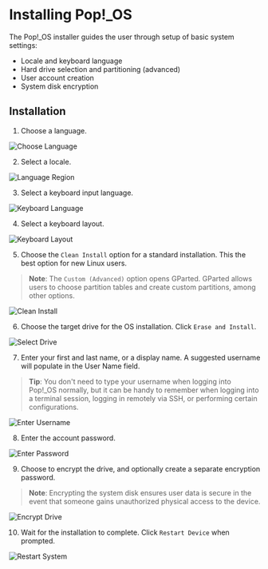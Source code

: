 # Installing Pop!_OS

The Pop!_OS installer guides the user through setup of basic system settings:

- Locale and keyboard language
- Hard drive selection and partitioning (advanced)
- User account creation
- System disk encryption

## Installation

1. Choose a language.

![Choose Language](images/installation/choose-language.png)

2. Select a locale.

![Language Region](images/installation/language-region.png)

3. Select a keyboard input language.

![Keyboard Language](images/installation/keyboard-language.png)

4. Select a keyboard layout.

![Keyboard Layout](images/installation/keyboard-language2.png)

5. Choose the `Clean Install` option for a standard installation. This the best option for new Linux users. 

>**Note**: The `Custom (Advanced)` option opens GParted. GParted allows users to choose partition tables and create custom partitions, among other options.  <!-- See Using [GParted Custom (Advanced)](advanced-installation.md) for more information. -->

![Clean Install](images/installation/clean-install.png)

6. Choose the target drive for the OS installation. Click `Erase and Install`.

![Select Drive](images/installation/select-system-drive.png)

7. Enter your first and last name, or a display name. A suggested username will populate in the User Name field.

>**Tip**: You don't need to type your username when logging into Pop!_OS normally, but it can be handy to remember when logging into a terminal session, logging in remotely via SSH, or performing certain configurations.

![Enter Username](images/installation/enter-username.png)

8. Enter the account password.

![Enter Password](images/installation/enter-password.png)

9. Choose to encrypt the drive, and optionally create a separate encryption password.

>**Note**: Encrypting the system disk ensures user data is secure in the event that someone gains unauthorized physical access to the device. 

![Encrypt Drive](images/installation/encrypt-drive.png)

10. Wait for the installation to complete. Click `Restart Device` when prompted.

![Restart System](images/installation/restart-system.png)
